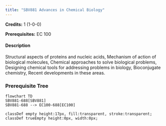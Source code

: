 ```yaml
---
title: "SBV881 Advances in Chemical Biology"
---
```

**Credits:** 1 (1-0-0)

**Prerequisites:** EC 100

#### Description
Structural aspects of proteins and nucleic acids, Mechanism of action of biological molecules, Chemical approaches to solve biological problems, Designing chemical tools for addressing problems in biology, Bioconjugate chemistry, Recent developments in these areas.

### Prerequisite Tree

```mermaid
flowchart TD
SBV881-688[SBV881]
SBV881-688 --> EC100-688[EC100]

classDef empty height:17px, fill:transparent, stroke:transparent;
classDef trueEmpty height:0px, width:0px;
```